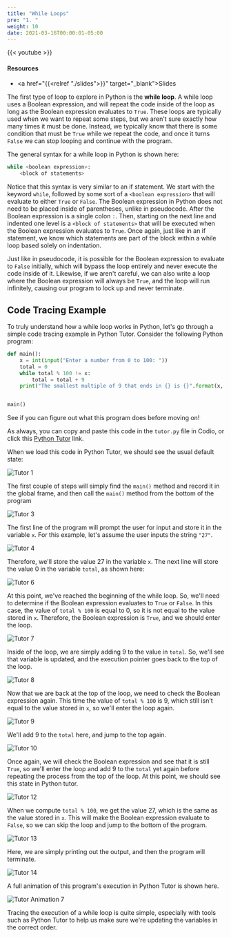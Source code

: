 ```yaml
---
title: "While Loops"
pre: "1. "
weight: 10
date: 2021-03-16T00:00:01-05:00
---
```


{{< youtube  >}}

#### Resources

* <a href="{{<relref "./slides">}}" target="_blank">Slides</a>

The first type of loop to explore in Python is the **while loop**. A while loop uses a Boolean expression, and will repeat the code inside of the loop as long as the Boolean expression evaluates to `True`. These loops are typically used when we want to repeat some steps, but we aren't sure exactly how many times it must be done. Instead, we typically know that there is some condition that must be `True` while we repeat the code, and once it turns `False` we can stop looping and continue with the program.

The general syntax for a while loop in Python is shown here:

```python
while <boolean expression>:
    <block of statements>
```

Notice that this syntax is very similar to an if statement. We start with the keyword `while`, followed by some sort of a `<boolean expression>` that will evaluate to either `True` or `False`. The Boolean expression in Python does not need to be placed inside of parentheses, unlike in pseudocode. After the Boolean expression is a single colon `:`. Then, starting on the next line and indented one level is a `<block of statements>` that will be executed when the Boolean expression evaluates to `True`. Once again, just like in an if statement, we know which statements are part of the block within a while loop based solely on indentation. 

Just like in pseudocode, it is possible for the Boolean expression to evaluate to `False` initially, which will bypass the loop entirely and never execute the code inside of it. Likewise, if we aren't careful, we can also write a loop where the Boolean expression will always be `True`, and the loop will run infinitely, causing our program to lock up and never terminate. 

## Code Tracing Example

To truly understand how a while loop works in Python, let's go through a simple code tracing example in Python Tutor. Consider the following Python program:

```python
def main():
    x = int(input("Enter a number from 0 to 100: "))
    total = 0
    while total % 100 != x:
        total = total + 9
    print("The smallest multiple of 9 that ends in {} is {}".format(x, total))


main()
```

See if you can figure out what this program does before moving on!

As always, you can copy and paste this code in the `tutor.py` file in Codio, or click this [Python Tutor](https://pythontutor.com/visualize.html#code=def%20main%28%29%3A%0A%20%20%20%20x%20%3D%20int%28input%28%22Enter%20a%20number%20from%200%20to%20100%22%29%29%0A%20%20%20%20total%20%3D%200%0A%20%20%20%20while%20total%20%25%20100%20!%3D%20x%3A%0A%20%20%20%20%20%20%20%20total%20%3D%20total%20%2B%209%0A%20%20%20%20print%28%22The%20smallest%20multiple%20of%209%20that%20ends%20in%20%7B%7D%20is%20%7B%7D%22.format%28x,%20total%29%29%0A%0A%0Amain%28%29&cumulative=false&curInstr=0&heapPrimitives=nevernest&mode=display&origin=opt-frontend.js&py=3&rawInputLstJSON=%5B%5D&textReferences=false) link.

When we load this code in Python Tutor, we should see the usual default state:

![Tutor 1](/images/lab11/tutor7_1.png)

The first couple of steps will simply find the `main()` method and record it in the global frame, and then call the `main()` method from the bottom of the program

![Tutor 3](/images/lab11/tutor7_3.png)

The first line of the program will prompt the user for input and store it in the variable `x`. For this example, let's assume the user inputs the string `"27"`.

![Tutor 4](/images/lab11/tutor7_4.png)

Therefore, we'll store the value $27$ in the variable `x`. The next line will store the value $0$ in the variable `total`, as shown here:

![Tutor 6](/images/lab11/tutor7_6.png)

At this point, we've reached the beginning of the while loop. So, we'll need to determine if the Boolean expression evaluates to `True` or `False`. In this case, the value of `total % 100` is equal to $0$, so it is not equal to the value stored in `x`. Therefore, the Boolean expression is `True`, and we should enter the loop.

![Tutor 7](/images/lab11/tutor7_7.png)

Inside of the loop, we are simply adding $9$ to the value in `total`. So, we'll see that variable is updated, and the execution pointer goes back to the top of the loop. 

![Tutor 8](/images/lab11/tutor7_8.png) 

Now that we are back at the top of the loop, we need to check the Boolean expression again. This time the value of `total % 100` is $9$, which still isn't equal to the value stored in `x`, so we'll enter the loop again.

![Tutor 9](/images/lab11/tutor7_9.png) 

We'll add $9$ to the `total` here, and jump to the top again.

![Tutor 10](/images/lab11/tutor7_10.png) 

Once again, we will check the Boolean expression and see that it is still `True`, so we'll enter the loop and add $9$ to the `total` yet again before repeating the process from the top of the loop. At this point, we should see this state in Python tutor.

![Tutor 12](/images/lab11/tutor7_12.png) 

When we compute `total % 100`, we get the value $27$, which is the same as the value stored in `x`. This will make the Boolean expression evaluate to `False`, so we can skip the loop and jump to the bottom of the program.

![Tutor 13](/images/lab11/tutor7_13.png) 

Here, we are simply printing out the output, and then the program will terminate.

![Tutor 14](/images/lab11/tutor7_14.png) 

A full animation of this program's execution in Python Tutor is shown here.

![Tutor Animation 7](/images/lab11/tutor7.gif)

Tracing the execution of a while loop is quite simple, especially with tools such as Python Tutor to help us make sure we're updating the variables in the correct order. 